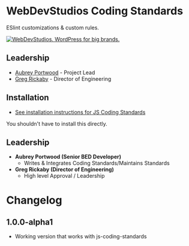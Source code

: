 # WebDevStudios Coding Standards

ESlint customizations & custom rules.

<a href="https://webdevstudios.com/contact/"><img src="https://webdevstudios.com/wp-content/uploads/2018/04/wds-github-banner.png" alt="WebDevStudios. WordPress for big brands."></a>

## Leadership

- [Aubrey Portwood](https://github.com/aubreypwd) - Project Lead
- [Greg Rickaby](https://github.com/gregrickaby) - Director of Engineering

## Installation

- [See installation instructions for JS Coding Standards](https://github.com/WebDevStudios/js-coding-standards)

You shouldn't have to install this directly.

## Leadership

- __Aubrey Portwood (Senior BED Developer)__
    + Writes & Integrates Coding Standards/Maintains Standards
- __Greg Rickaby (Director of Engineering)__
    + High level Approval / Leadership

# Changelog

## 1.0.0-alpha1

- Working version that works with js-coding-standards
